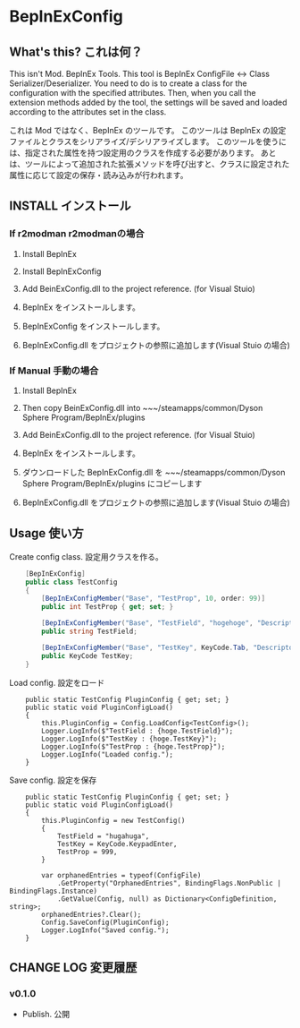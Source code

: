 # BepInExConfig

## What's this? これは何？

This isn't Mod. BepInEx Tools.
This tool is BepInEx ConfigFile <-> Class Serializer/Deserializer.
You need to do is to create a class for the configuration with the specified attributes.
Then, when you call the extension methods added by the tool, the settings will be saved and loaded according to the attributes set in the class.

これは Mod ではなく、BepInEx のツールです。
このツールは BepInEx の設定ファイルとクラスをシリアライズ/デシリアライズします。
このツールを使うには、指定された属性を持つ設定用のクラスを作成する必要があります。
あとは、ツールによって追加された拡張メソッドを呼び出すと、クラスに設定された属性に応じて設定の保存・読み込みが行われます。

## INSTALL インストール

### If r2modman r2modmanの場合
1. Install BepInEx
2. Install BepInExConfig
3. Add BeinExConfig.dll to the project reference. (for Visual Stuio)

1. BepInEx をインストールします。
2. BepInExConfig をインストールします。
3. BepInExConfig.dll をプロジェクトの参照に追加します(Visual Stuio の場合)

### If Manual 手動の場合
1. Install BepInEx
2. Then copy BeinExConfig.dll into ~~~/steamapps/common/Dyson Sphere Program/BepInEx/plugins
3. Add BeinExConfig.dll to the project reference. (for Visual Stuio)

1. BepInEx をインストールします。
2. ダウンロードした BepInExConfig.dll を ~~~/steamapps/common/Dyson Sphere Program/BepInEx/plugins にコピーします
3. BepInExConfig.dll をプロジェクトの参照に追加します(Visual Stuio の場合)

## Usage 使い方

Create config class.
設定用クラスを作る。
``` TestConfig.cs
    [BepInExConfig]
    public class TestConfig
    {
        [BepInExConfigMember("Base", "TestProp", 10, order: 99)]
        public int TestProp { get; set; }

        [BepInExConfigMember("Base", "TestField", "hogehoge", "Descripton", order: 0)]
        public string TestField;

        [BepInExConfigMember("Base", "TestKey", KeyCode.Tab, "Descripton", order: 1)]
        public KeyCode TestKey;
    }
```

Load config.
設定をロード
```
    public static TestConfig PluginConfig { get; set; }
    public static void PluginConfigLoad()
    {
        this.PluginConfig = Config.LoadConfig<TestConfig>();
        Logger.LogInfo($"TestField : {hoge.TestField}");
        Logger.LogInfo($"TestKey : {hoge.TestKey}");
        Logger.LogInfo($"TestProp : {hoge.TestProp}");
        Logger.LogInfo("Loaded config.");
    }
```

Save config.
設定を保存
```
    public static TestConfig PluginConfig { get; set; }
    public static void PluginConfigLoad()
    {
        this.PluginConfig = new TestConfig()
        {
            TestField = "hugahuga",
            TestKey = KeyCode.KeypadEnter,
            TestProp = 999,
        }

        var orphanedEntries = typeof(ConfigFile)
            .GetProperty("OrphanedEntries", BindingFlags.NonPublic | BindingFlags.Instance)
            .GetValue(Config, null) as Dictionary<ConfigDefinition, string>;
        orphanedEntries?.Clear();
        Config.SaveConfig(PluginConfig);
        Logger.LogInfo("Saved config.");
    }
```

## CHANGE LOG 変更履歴

### v0.1.0

 - Publish. 公開


